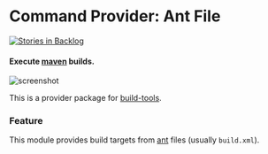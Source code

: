 # Command Provider: Ant File
[![Stories in Backlog](https://badge.waffle.io/dkbrummitt/build-tools-maven.svg?label=backlog&title=Backlog)](http://waffle.io/dkbrummitt/build-tools-maven)
#### Execute [maven](https://maven.apache.org/) builds.

![screenshot](https://placeholdit.imgix.net/~text?txtsize=33&txt=Screenshot%20Coming%20Soon&w=800&h=600)

This is a provider package for [build-tools](https://atom.io/packages/build-tools).

### Feature
This module provides build targets from [ant](https://maven.apache.org/) files (usually `build.xml`).
